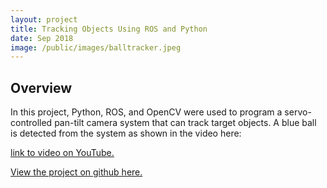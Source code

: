 ```yaml
---
layout: project
title: Tracking Objects Using ROS and Python
date: Sep 2018
image: /public/images/balltracker.jpeg
---
```


## Overview
In this project, Python, ROS, and OpenCV were used to program a servo-controlled pan-tilt camera system that can track target objects. A blue ball is detected from the system as shown in the video here:

[link to video on YouTube.](https://www.youtube.com/watch?v=M0TucFrqqSo)

[View the project on github here.](https://github.com/vnoelifant/ball_tracker_project)
